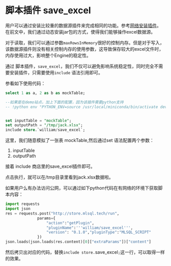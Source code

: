 # 脚本插件 save_excel

用户可以通过安装比较重的数据源插件来完成相同的功能。参考[网络安装插件](http://docs.mlsql.tech/mlsql-engine/plugin/online_install.html)。
在前文中，我们通过动态安装jar包的方式，使得我们能够操作excel数据源。

对于读取，我们可以通过参数`maxRowsInMemory`很好的控制内存。但是对于写入，该数据源插件则没有相关控制内存的使用参数，这导致保存较大的excel文件时，
内存使用过大，影响整个Engine的稳定性。

通过 脚本插件，`save_excel`，我们不仅可以避免影响系统稳定性，同时完全不需要安装插件，只需要使用`include` 语法引用即可。

参看如下使用代码：

```sql
select 1 as a, 2 as b as mockTable;

--如果是在demo站点，加上下面的配置，因为该插件需要python支持
-- !python env "PYTHON_ENV=source /usr/local/miniconda/bin/activate dev";


set inputTable = "mockTable";
set outputPath = "/tmp/jack.xlsx";
include store.`william/save_excel`;
```

这里，我们随意模拟了一张表 mockTable,然后通过set 语法配置两个参数：

1. inputTable
2. outputPath

接着 include 商店里的save_excel插件即可。

点击执行，就可以在/tmp目录里看到jack.xlsx数据啦。

如果用户么有办法访问公网，可以通过如下python代码在有网络的环境下获取脚本内容：

```python
import requests
import json
res = requests.post("http://store.mlsql.tech/run",
              params={
                  "action":"getPlugin",
                  "pluginName":'''william/save_excel''',
                  "version": "0.1.0","pluginType":"MLSQL_SCRIPT"
              })
json.loads(json.loads(res.content)[0]["extraParams"])["content"]
```

然后拷贝出对应的代码，替换`include store.`save_excel`;`这一行，可以取得一样的效果。